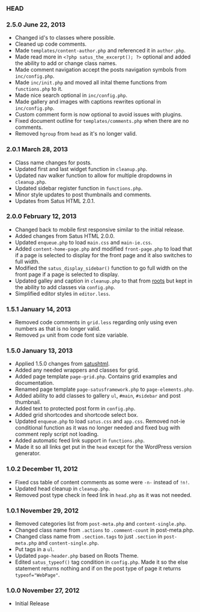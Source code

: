 ### HEAD

### 2.5.0 June 22, 2013

* Changed id's to classes where possible.
* Cleaned up code comments.
* Made `templates/content-author.php` and referenced it in `author.php`.
* Made read more in `<?php satus_the_excerpt(); ?>` optional and added the ability to add or change class names.
* Made comment navigation accept the posts navigation symbols from `inc/config.php`.
* Made `inc/init.php` and moved all inital theme functions from `functions.php` to it.
* Made nice search optional in `inc/config.php`.
* Made gallery and images with captions rewrites optional in `inc/config.php`.
* Custom comment form is now optional to avoid issues with plugins.
* Fixed document outline for `templates/comments.php` when there are no comments.
* Removed `hgroup` from `head` as it's no longer valid.



### 2.0.1 March 28, 2013

* Class name changes for posts.
* Updated first and last widget function in `cleanup.php`.
* Updated nav walker function to allow for multiple dropdowns in `cleanup.php`.
* Updated sidebar register function in `functions.php`.
* Minor style updates to post thumbnails and comments.
* Updates from Satus HTML 2.0.1.


### 2.0.0 February 12, 2013

* Changed back to mobile first responsive similar to the initial release.
* Added changes from Satus HTML 2.0.0.
* Updated `enqueue.php` to load `main.css` and `main-ie.css`.
* Added `content-home-page.php` and modified `front-page.php` to load that if a page is selected to display for the front page and it also switches to full width.
* Modified the `satus_display_sidebar()` function to go full width on the front page if a page is selected to display. 
* Updated galley and caption in `cleanup.php` to that from [roots](https://github.com/retlehs/roots/blob/master/lib/cleanup.php) but kept in the ability to add classes via `config.php`.
* Simplified editor styles in `editor.less`.

### 1.5.1 January 14, 2013

* Removed code comments in `grid.less` regarding only using even numbers as that is no longer valid.
* Removed `px` unit from code font size variable.

### 1.5.0 January 13, 2013

* Applied 1.5.0 changes from [satushtml](https://github.com/kylegeminden/satushtml).
* Added any needed wrappers and classes for grid.
* Added page template `page-grid.php`. Contains grid examples and documentation.
* Renamed page template `page-satusframework.php` to `page-elements.php`.
* Added ability to add classes to gallery `ul`, `#main`, `#sidebar` and post thumbnail.
* Added text to protected post form in `config.php`.
* Added grid shortcodes and shortcode select box.
* Updated `enqueue.php` to load `satus.css` and `app.css`. Removed not-ie conditional function as it was no longer needed and fixed bug with comment reply script not loading.
* Added automatic feed link support in `functions.php`.
* Made it so all links get put in the `head` except for the WordPress version generator.

### 1.0.2 December 11, 2012

* Fixed css table of content comments as some were `-n-` instead of `!n!`.
* Updated head cleanup in `cleanup.php`.
* Removed post type check in feed link in `head.php` as it was not needed.

### 1.0.1 November 29, 2012

* Removed categories list from `post-meta.php` and `content-single.php`.
* Changed class name from `.actions` to `.comment-count` in post-meta.php.
* Changed class name from `.section.tags` to just `.section` in `post-meta.php` and `content-single.php`.
* Put tags in a `ul`.
* Updated `page-header.php` based on Roots Theme.
* Edited `satus_typeof()` tag condition in `config.php`. Made it so the else statement returns nothing and if on the post type of page it returns `typeof="WebPage"`.

### 1.0.0 November 27, 2012

* Initial Release